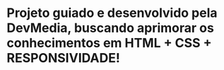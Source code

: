 # Projeto guiado e desenvolvido pela DevMedia, buscando aprimorar os conhecimentos em HTML + CSS + RESPONSIVIDADE!
